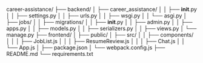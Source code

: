 career-assistance/
├── backend/
│   ├── career_assistance/
│   │   ├── __init__.py
│   │   ├── settings.py
│   │   ├── urls.py
│   │   ├── wsgi.py
│   │   └── asgi.py
│   ├── jobs/
│   │   ├── migrations/
│   │   ├── __init__.py
│   │   ├── admin.py
│   │   ├── apps.py
│   │   ├── models.py
│   │   ├── serializers.py
│   │   ├── views.py
│   └── manage.py
├── frontend/
│   ├── public/
│   ├── src/
│   │   ├── components/
│   │   │   ├── JobList.js
│   │   │   ├── ResumeReview.js
│   │   │   ├── Chat.js
│   │   └── App.js
│   ├── package.json
│   └── webpack.config.js
├── README.md
└── requirements.txt

